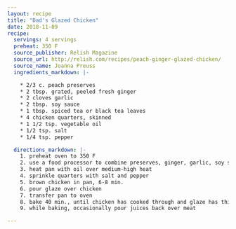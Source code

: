 ```yaml
---
layout: recipe
title: "Dad's Glazed Chicken"
date: 2018-11-09
recipe:
  servings: 4 servings
  preheat: 350 F
  source_publisher: Relish Magazine
  source_url: http://relish.com/recipes/peach-ginger-glazed-chicken/
  source_name: Joanna Preuss
  ingredients_markdown: |-

    * 2/3 c. peach preserves
    * 2 tbsp. grated, peeled fresh ginger
    * 2 cloves garlic
    * 2 tbsp. soy sauce
    * 1 tbsp. spiced tea or black tea leaves
    * 4 chicken quarters, skinned
    * 1 1/2 tsp. vegetable oil
    * 1/2 tsp. salt
    * 1/4 tsp. pepper

  directions_markdown: |-
    1. preheat oven to 350 F
    2. use a food processor to combine preserves, ginger, garlic, soy sauce, and tea leaves, until chunky smooth
    3. heat pan with oil over medium-high heat
    4. sprinkle quarters with salt and pepper
    5. brown chicken in pan, 6-8 min.
    6. pour glaze over chicken
    7. transfer pan to oven
    8. bake 40 min., until chicken has cooked through and glaze has thickened
    9. while baking, occasionally pour juices back over meat

---
```

